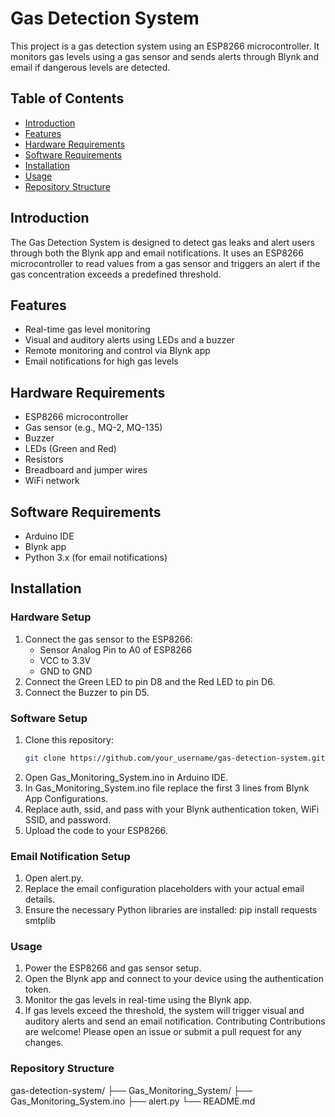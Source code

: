 # Gas Detection System

This project is a gas detection system using an ESP8266 microcontroller. 
It monitors gas levels using a gas sensor and sends alerts through Blynk and email if dangerous levels are detected.

## Table of Contents
- [Introduction](#introduction)
- [Features](#features)
- [Hardware Requirements](#hardware-requirements)
- [Software Requirements](#software-requirements)
- [Installation](#installation)
- [Usage](#usage)
- [Repository Structure](#repository-structure)

## Introduction
The Gas Detection System is designed to detect gas leaks and alert users through both the Blynk app and email notifications.
It uses an ESP8266 microcontroller to read values from a gas sensor and triggers an alert if the gas concentration exceeds a predefined threshold.

## Features
- Real-time gas level monitoring
- Visual and auditory alerts using LEDs and a buzzer
- Remote monitoring and control via Blynk app
- Email notifications for high gas levels

## Hardware Requirements
- ESP8266 microcontroller
- Gas sensor (e.g., MQ-2, MQ-135)
- Buzzer
- LEDs (Green and Red)
- Resistors
- Breadboard and jumper wires
- WiFi network

## Software Requirements
- Arduino IDE
- Blynk app
- Python 3.x (for email notifications)

## Installation
### Hardware Setup
1. Connect the gas sensor to the ESP8266:
   - Sensor Analog Pin to A0 of ESP8266
   - VCC to 3.3V
   - GND to GND
2. Connect the Green LED to pin D8 and the Red LED to pin D6.
3. Connect the Buzzer to pin D5.

### Software Setup
1. Clone this repository:
   ```bash
   git clone https://github.com/your_username/gas-detection-system.git

2. Open Gas_Monitoring_System.ino in Arduino IDE.
3. In Gas_Monitoring_System.ino file replace the first 3 lines from Blynk App Configurations.
4. Replace auth, ssid, and pass with your Blynk authentication token, WiFi SSID, and password.
5. Upload the code to your ESP8266.
   
### Email Notification Setup
1. Open alert.py.
2. Replace the email configuration placeholders with your actual email details.
3. Ensure the necessary Python libraries are installed:
    pip install requests smtplib
   
### Usage
1. Power the ESP8266 and gas sensor setup.
2. Open the Blynk app and connect to your device using the authentication token.
3. Monitor the gas levels in real-time using the Blynk app.
4. If gas levels exceed the threshold, the system will trigger visual and auditory alerts and send an email notification.
Contributing
Contributions are welcome! Please open an issue or submit a pull request for any changes.

### Repository Structure
gas-detection-system/
├── Gas_Monitoring_System/
   ├── Gas_Monitoring_System.ino
├── alert.py
└── README.md
